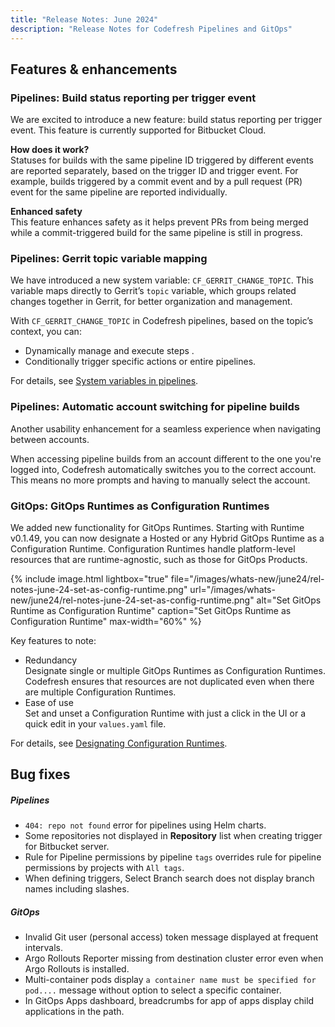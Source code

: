 ```yaml
---
title: "Release Notes: June 2024"
description: "Release Notes for Codefresh Pipelines and GitOps"
---
```

## Features & enhancements

### Pipelines: Build status reporting per trigger event
We are excited to introduce a new feature: build status reporting per trigger event. This feature is currently supported for Bitbucket Cloud. 

**How does it work?**  
Statuses for builds with the same pipeline ID triggered by different events are reported separately, based on the trigger ID and trigger event.
For example, builds triggered by a commit event and by a pull request (PR) event for the same pipeline are reported individually.

**Enhanced safety**  
This feature enhances safety as it helps prevent PRs from being merged while a commit-triggered build for the same pipeline is still in progress.



### Pipelines: Gerrit topic variable mapping  

We have introduced a new system variable: `CF_GERRIT_CHANGE_TOPIC`. This variable maps directly to Gerrit’s `topic` variable, which groups related changes together in Gerrit, for better organization and management.

With `CF_GERRIT_CHANGE_TOPIC` in Codefresh pipelines, based on the topic’s context, you can:
* Dynamically manage and execute steps .
* Conditionally trigger specific actions or entire pipelines.

For details, see [System variables in pipelines]({{site.baseurl}}/docs/pipelines/variables/#system-variables).

### Pipelines: Automatic account switching for pipeline builds

Another usability enhancement for a seamless experience when navigating between accounts.  

When accessing pipeline builds from an account different to the one you're logged into, Codefresh automatically switches you to the correct account. This means no more prompts and having to manually select the account.

<!--- To support this enhancement, you need to enable the `autoBuildSwitchAccount` Feature Flag.-->


 

### GitOps: GitOps Runtimes as Configuration Runtimes
We added new functionality for GitOps Runtimes. Starting with Runtime v0.1.49, you can now designate a Hosted or any Hybrid GitOps Runtime as a Configuration Runtime.
Configuration Runtimes handle platform-level resources that are runtime-agnostic, such as those for GitOps Products.

{% include
  image.html
  lightbox="true"
  file="/images/whats-new/june24/rel-notes-june-24-set-as-config-runtime.png"
  url="/images/whats-new/june24/rel-notes-june-24-set-as-config-runtime.png"
  alt="Set GitOps Runtime as Configuration Runtime"
  caption="Set GitOps Runtime as Configuration Runtime"
  max-width="60%"
%}


Key features to note:
* Redundancy  
  Designate single or multiple GitOps Runtimes as Configuration Runtimes. Codefresh ensures that resources are not duplicated even when there are multiple Configuration Runtimes.
* Ease of use  
  Set and unset a Configuration Runtime with just a click in the UI or a quick edit in your `values.yaml` file.

For details, see [Designating Configuration Runtimes]({{site.baseurl}}/docs/installation/gitops/manage-runtimes/#designating-configuration-runtimes).






## Bug fixes


##### Pipelines 
* `404: repo not found` error for pipelines using Helm charts.
* Some repositories not displayed in **Repository** list when creating trigger for Bitbucket server.  
* Rule for Pipeline permissions by pipeline `tags` overrides rule for pipeline permissions by projects with `All tags`.
* When defining triggers, Select Branch search does not display branch names including slashes. 


##### GitOps 
* Invalid Git user (personal access) token message displayed at frequent intervals.
* Argo Rollouts Reporter missing from destination cluster error even when Argo Rollouts is installed. 
* Multi-container pods display `a container name must be specified for pod....` message without option to select a specific container.
* In GitOps Apps dashboard, breadcrumbs for app of apps display child applications in the path.
